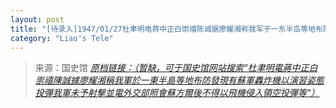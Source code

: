 ```yaml
---
layout: post
title: "[待录入]1947/01/27杜聿明电蒋中正白崇禧陈诚据廖耀湘称我军于一东半岛等地布防发现有苏军轰炸机以演习姿态投弹我军未予射击并电外交部照会苏方尔后不得以飞机侵入领空投弹等"
category: "Liao's Tele"
---
```



> 来源：国史馆 [*原档链接：（暂缺，可于国史馆网站搜索“杜聿明電蔣中正白崇禧陳誠據廖耀湘稱我軍於一東半島等地布防發現有蘇軍轟炸機以演習姿態投彈我軍未予射擊並電外交部照會蘇方爾後不得以飛機侵入領空投彈等“）*]()
